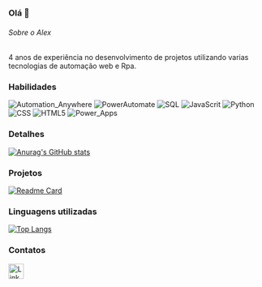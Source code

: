 ### Olá 👋


###### Sobre o Alex
4 anos de experiência no desenvolvimento de projetos utilizando varias tecnologias de automação web e Rpa.

### Habilidades

![Automation_Anywhere](https://img.shields.io/badge/Automation_Anywhere-FA7343?style=for-the-badge&logo=&logoColor=white)
![PowerAutomate](https://img.shields.io/badge/Power_Automate-3DDC84?style=for-the-badge&logo=&logoColor=white)
![SQL](https://img.shields.io/badge/SQL-F80000?style=for-the-badge&logo=&logoColor=black)
![JavaScrit](https://img.shields.io/badge/JavaScrit-ED8B00?style=for-the-badge&logo=JavaScript&logoColor=white)
![Python](https://img.shields.io/badge/Python-FFD43B?style=for-the-badge&logo=python&logoColor=blue)
![CSS](https://img.shields.io/badge/CSS-brightgreen?style=for-the-badge&logo=CSS3&logoColor=blue&labelColor=greem&color=green&cacheSeconds=3600)
![HTML5](https://img.shields.io/badge/HTML5-brightgreen?style=for-the-badge&logo=html5&logoColor=blue&labelColor=greem&color=green&cacheSeconds=3600)
![Power_Apps](https://img.shields.io/badge/Power_Apps-brightgreen?style=for-the-badge&logo=Power_Apps&logoColor=blue&labelColor=red&color=red&cacheSeconds=3600)


### Detalhes

[![Anurag's GitHub stats](https://github-readme-stats.vercel.app/api?username=Viper0333&show_icons=true&theme=dark)](https://github.com/Viper0333/Viper0333)

### Projetos

[![Readme Card](https://github-readme-stats.vercel.app/api/pin/?username=pedrogithub1406&repo=Cartorioebac&theme=dark)](https://github.com/Viper0333/Viper0333)


### Linguagens utilizadas

[![Top Langs](https://github-readme-stats.vercel.app/api/top-langs/?username=Viper0333&layout=compact)](https://github.com/anuraghazra/github-readme-stats)


### Contatos

[<img src='https://img.shields.io/badge/LinkedIn-0077B5?style=for-the-badge&logo=linkedin&logoColor=white' alt='Linkedin' height='30'>](https://www.linkedin.com/in/alex-santos-27659794)
